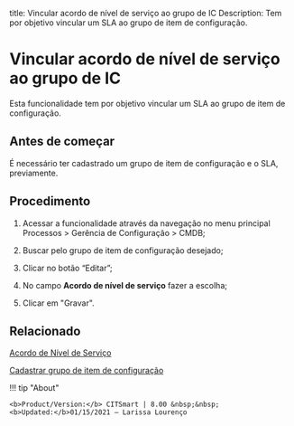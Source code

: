 title: Vincular acordo de nível de serviço ao grupo de IC
Description: Tem por objetivo vincular um SLA ao grupo de item de configuração. 
# Vincular acordo de nível de serviço ao grupo de IC

Esta funcionalidade tem por objetivo vincular um SLA ao grupo de item de configuração.

Antes de começar
--------------------

É necessário ter cadastrado um grupo de item de configuração e o SLA,
previamente.

Procedimento
----------------

1.  Acessar a funcionalidade através da navegação no menu principal Processos \>
    Gerência de Configuração \> CMDB;

2.  Buscar pelo grupo de item de configuração desejado;

3.  Clicar no botão “Editar”;

4.  No campo **Acordo de nível de serviço** fazer a escolha;

5.  Clicar em "Gravar".

Relacionado
----------------

[Acordo de Nível de Serviço](/pt-br/citsmart-platform-8/processes/service-level/use/service-level-agreement.html)

[Cadastrar grupo de item de configuração](/pt-br/citsmart-platform-8/processes/configuration/configuration/register-configuration-item-group.html)

!!! tip "About"

    <b>Product/Version:</b> CITSmart | 8.00 &nbsp;&nbsp;
    <b>Updated:</b>01/15/2021 – Larissa Lourenço
